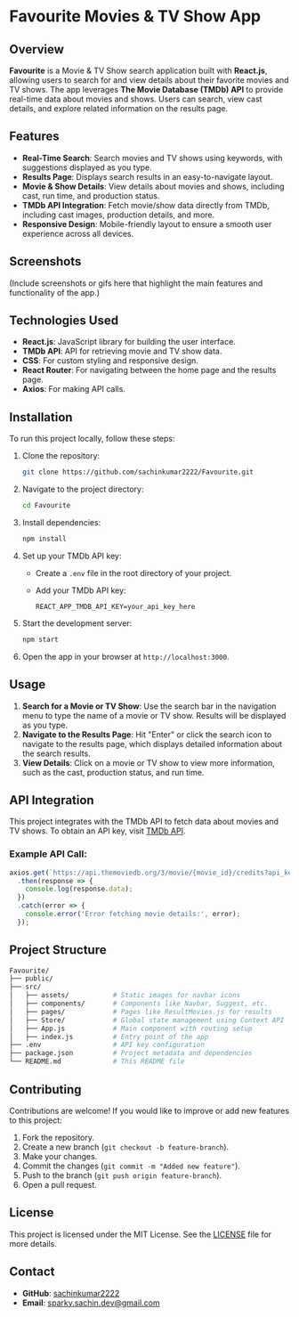 # Favourite Movies & TV Show App

## Overview

**Favourite** is a Movie & TV Show search application built with **React.js**, allowing users to search for and view details about their favorite movies and TV shows. The app leverages **The Movie Database (TMDb) API** to provide real-time data about movies and shows. Users can search, view cast details, and explore related information on the results page.

## Features

- **Real-Time Search**: Search movies and TV shows using keywords, with suggestions displayed as you type.
- **Results Page**: Displays search results in an easy-to-navigate layout.
- **Movie & Show Details**: View details about movies and shows, including cast, run time, and production status.
- **TMDb API Integration**: Fetch movie/show data directly from TMDb, including cast images, production details, and more.
- **Responsive Design**: Mobile-friendly layout to ensure a smooth user experience across all devices.

## Screenshots

(Include screenshots or gifs here that highlight the main features and functionality of the app.)

## Technologies Used

- **React.js**: JavaScript library for building the user interface.
- **TMDb API**: API for retrieving movie and TV show data.
- **CSS**: For custom styling and responsive design.
- **React Router**: For navigating between the home page and the results page.
- **Axios**: For making API calls.

## Installation

To run this project locally, follow these steps:

1. Clone the repository:

   ```bash
   git clone https://github.com/sachinkumar2222/Favourite.git
   ```

2. Navigate to the project directory:

   ```bash
   cd Favourite
   ```

3. Install dependencies:

   ```bash
   npm install
   ```

4. Set up your TMDb API key:

   - Create a `.env` file in the root directory of your project.
   - Add your TMDb API key:

     ```
     REACT_APP_TMDB_API_KEY=your_api_key_here
     ```

5. Start the development server:

   ```bash
   npm start
   ```

6. Open the app in your browser at `http://localhost:3000`.

## Usage

1. **Search for a Movie or TV Show**: Use the search bar in the navigation menu to type the name of a movie or TV show. Results will be displayed as you type.
2. **Navigate to the Results Page**: Hit "Enter" or click the search icon to navigate to the results page, which displays detailed information about the search results.
3. **View Details**: Click on a movie or TV show to view more information, such as the cast, production status, and run time.

## API Integration

This project integrates with the TMDb API to fetch data about movies and TV shows. To obtain an API key, visit [TMDb API](https://www.themoviedb.org/documentation/api).

### Example API Call:

```javascript
axios.get(`https://api.themoviedb.org/3/movie/{movie_id}/credits?api_key=${process.env.REACT_APP_TMDB_API_KEY}`)
  .then(response => {
    console.log(response.data);
  })
  .catch(error => {
    console.error('Error fetching movie details:', error);
  });
```

## Project Structure

```bash
Favourite/
├── public/
├── src/
│   ├── assets/           # Static images for navbar icons
│   ├── components/       # Components like Navbar, Suggest, etc.
│   ├── pages/            # Pages like ResultMovies.js for results
│   ├── Store/            # Global state management using Context API
│   ├── App.js            # Main component with routing setup
│   ├── index.js          # Entry point of the app
├── .env                  # API key configuration
├── package.json          # Project metadata and dependencies
└── README.md             # This README file
```

## Contributing

Contributions are welcome! If you would like to improve or add new features to this project:

1. Fork the repository.
2. Create a new branch (`git checkout -b feature-branch`).
3. Make your changes.
4. Commit the changes (`git commit -m "Added new feature"`).
5. Push to the branch (`git push origin feature-branch`).
6. Open a pull request.

## License

This project is licensed under the MIT License. See the [LICENSE](LICENSE) file for more details.

## Contact

- **GitHub**: [sachinkumar2222](https://github.com/sachinkumar2222)
- **Email**: sparky.sachin.dev@gmail.com